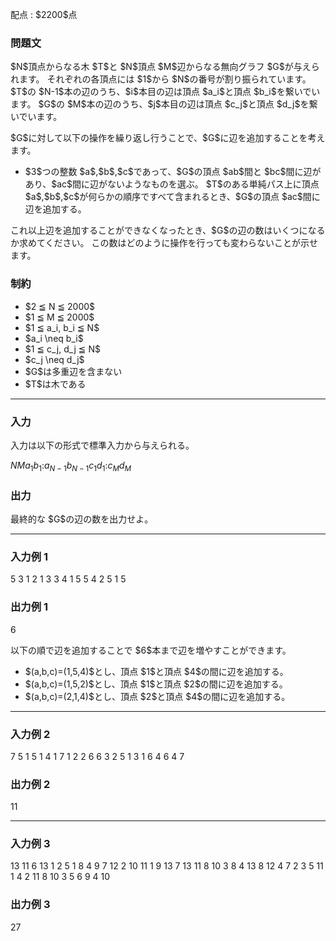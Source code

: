 
<div>

<span>

<span>

<p>
配点 : $2200$点
</p>

<div>

<section>

### **問題文**

<p>
$N$頂点からなる木 $T$と $N$頂点 $M$辺からなる無向グラフ $G$が与えられます。
それぞれの各頂点には $1$から $N$の番号が割り振られています。
$T$の $N-1$本の辺のうち、$i$本目の辺は頂点 $a_i$と頂点 $b_i$を繋いでいます。
$G$の $M$本の辺のうち、$j$本目の辺は頂点 $c_j$と頂点 $d_j$を繋いでいます。
</p>

<p>
$G$に対して以下の操作を繰り返し行うことで、$G$に辺を追加することを考えます。
</p>

<ul>

<li>
$3$つの整数 $a$,$b$,$c$であって、$G$の頂点 $ab$間と $bc$間に辺があり、$ac$間に辺がないようなものを選ぶ。
  $T$のある単純パス上に頂点 $a$,$b$,$c$が何らかの順序ですべて含まれるとき、$G$の頂点 $ac$間に辺を追加する。
</li>

</ul>

<p>
これ以上辺を追加することができなくなったとき、$G$の辺の数はいくつになるか求めてください。
この数はどのように操作を行っても変わらないことが示せます。
</p>

</section>

</div>

<div>

<section>

### **制約**

<ul>

<li>
$2 ≦ N ≦ 2000$
</li>

<li>
$1 ≦ M ≦ 2000$
</li>

<li>
$1 ≦ a_i, b_i ≦ N$
</li>

<li>
$a_i \neq b_i$
</li>

<li>
$1 ≦ c_j, d_j ≦ N$
</li>

<li>
$c_j \neq d_j$
</li>

<li>
$G$は多重辺を含まない
</li>

<li>
$T$は木である
</li>

</ul>

</section>

</div>

---

<div>

<div>

<section>

### **入力**

<p>
入力は以下の形式で標準入力から与えられる。
</p>

<div>

$N$$M$$a_1$$b_1$$:$$a_{N-1}$$b_{N-1}$$c_1$$d_1$$:$$c_M$$d_M$
</div>

</section>

</div>

<div>

<section>

### **出力**

<p>
最終的な $G$の辺の数を出力せよ。
</p>

</section>

</div>

</div>

---

<div>

<section>

### **入力例 1**

<div>

5 3
1 2
1 3
3 4
1 5
5 4
2 5
1 5

</div>

</section>

</div>

<div>

<section>

### **出力例 1**

<div>

6

</div>

<p>
以下の順で辺を追加することで $6$本まで辺を増やすことができます。
</p>

<ul>

<li>
$(a,b,c)=(1,5,4)$とし、頂点 $1$と頂点 $4$の間に辺を追加する。
</li>

<li>
$(a,b,c)=(1,5,2)$とし、頂点 $1$と頂点 $2$の間に辺を追加する。
</li>

<li>
$(a,b,c)=(2,1,4)$とし、頂点 $2$と頂点 $4$の間に辺を追加する。
</li>

</ul>

</section>

</div>

---

<div>

<section>

### **入力例 2**

<div>

7 5
1 5
1 4
1 7
1 2
2 6
6 3
2 5
1 3
1 6
4 6
4 7

</div>

</section>

</div>

<div>

<section>

### **出力例 2**

<div>

11

</div>

</section>

</div>

---

<div>

<section>

### **入力例 3**

<div>

13 11
6 13
1 2
5 1
8 4
9 7
12 2
10 11
1 9
13 7
13 11
8 10
3 8
4 13
8 12
4 7
2 3
5 11
1 4
2 11
8 10
3 5
6 9
4 10

</div>

</section>

</div>

<div>

<section>

### **出力例 3**

<div>

27

</div>

</section>

</div>

</span>

</span>

</div>
